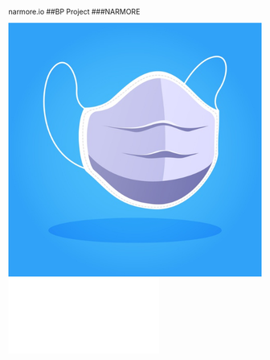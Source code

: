 narmore.io
##BP Project
###NARMORE

![LOGO](https://github.com/NARMORE-Ltd/narmore.io/blob/main/mascarilla-medica_23-2148490782.jpg)
![BP Report](file:///C:/Users/usuario/Desktop/NarmoreProjectBusiness2020.pdf)
